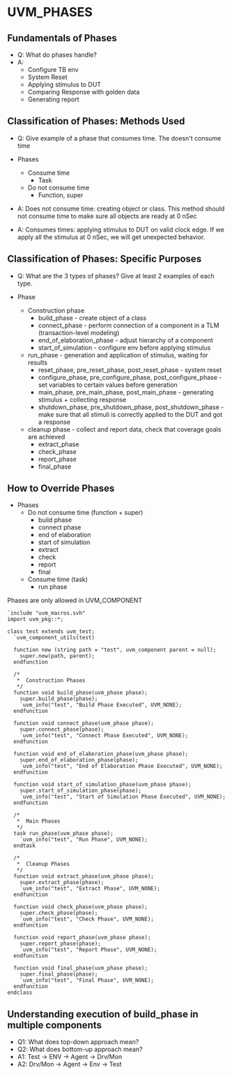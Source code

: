 # UVM_PHASES

## Fundamentals of Phases
- Q: What do phases handle?
- A:
  - Configure TB env
  - System Reset
  - Applying stimulus to DUT
  - Comparing Response with golden data
  - Generating report

## Classification of Phases: Methods Used
- Q: Give example of a phase that consumes time. The doesn't consume time
  
- Phases
  - Consume time
    - Task
  - Do not consume time
    - Function, super
 
- A: Does not consume time: creating object or class. This method should not consume time to make sure all objects are ready at 0 nSec
- A: Consumes times: applying stimulus to DUT on valid clock edge. If we apply all the stimulus at 0 nSec, we will get unexpected behavior.

## Classification of Phases: Specific Purposes
- Q: What are the 3 types of phases? Give at least 2 examples of each type.

- Phase
  - Construction phase
    - build_phase - create object of a class
    - connect_phase - perform connection of a component in a TLM (transaction-level modeling)
    - end_of_elaboration_phase - adjust hierarchy of a component
    - start_of_simulation - configure env before applying stimulus
  - run_phase - generation and application of stimulus, waiting for results
    - reset_phase, pre_reset_phase, post_reset_phase - system reset
    - configure_phase, pre_configure_phase, post_configure_phase - set variables to certain values before generation
    - main_phase, pre_main_phase, post_main_phase - generating stimulus + collecting response
    - shutdown_phase, pre_shutdown_phase, post_shutdown_phase - make sure that all stimuli is correctly applied to the DUT and got a response
  - cleanup phase - collect and report data, check that coverage goals are achieved
    - extract_phase
    - check_phase
    - report_phase
    - final_phase

## How to Override Phases
- Phases
  - Do not consume time (function + super)
    - build phase
    - connect phase
    - end of elaboration
    - start of simulation
    - extract
    - check
    - report
    - final
  - Consume time (task)
    - run phase
   
Phases are only allowed in UVM_COMPONENT

```
`include "uvm_macros.svh"
import uvm_pkg::*;

class test extends uvm_test;
  `uvm_component_utils(test)
  
  function new (string path = "test", uvm_component parent = null);
    super.new(path, parent);
  endfunction
  
  /* 
   *  Construction Phases
   */
  function void build_phase(uvm_phase phase);
    super.build_phase(phase);
    `uvm_info("test", "Build Phase Executed", UVM_NONE);
  endfunction
  
  function void connect_phase(uvm_phase phase);
    super.connect_phase(phase);
    `uvm_info("test", "Connect Phase Executed", UVM_NONE);
  endfunction
  
  function void end_of_elaboration_phase(uvm_phase phase);
    super.end_of_elaboration_phase(phase);
    `uvm_info("test", "End of Elaboration Phase Executed", UVM_NONE);
  endfunction
  
  function void start_of_simulation_phase(uvm_phase phase);
    super.start_of_simulation_phase(phase);
    `uvm_info("test", "Start of Simulation Phase Executed", UVM_NONE);
  endfunction
  
  /*
   *  Main Phases
   */
  task run_phase(uvm_phase phase);
    `uvm_info("test", "Run Phase", UVM_NONE);
  endtask
  
  /*
   *  Cleanup Phases
   */
  function void extract_phase(uvm_phase phase);
    super.extract_phase(phase);
    `uvm_info("test", "Extract Phase", UVM_NONE);
  endfunction
  
  function void check_phase(uvm_phase phase);
    super.check_phase(phase);
    `uvm_info("test", "Check Phase", UVM_NONE);
  endfunction
  
  function void report_phase(uvm_phase phase);
    super.report_phase(phase);
    `uvm_info("test", "Report Phase", UVM_NONE);
  endfunction
  
  function void final_phase(uvm_phase phase);
    super.final_phase(phase);
    `uvm_info("test", "Final Phase", UVM_NONE);
  endfunction
endclass
```

## Understanding execution of build_phase in multiple components
- Q1: What does top-down approach mean?
- Q2: What does bottom-up approach mean?
- A1: Test -> ENV -> Agent -> Drv/Mon
- A2: Drv/Mon -> Agent -> Env -> Test
